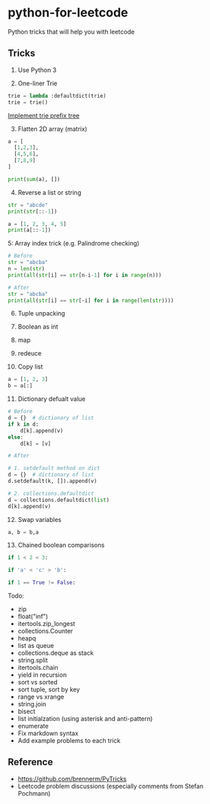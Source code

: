 # python-for-leetcode

Python tricks that will help you with leetcode

## Tricks

1. Use Python 3

2. One-liner Trie

```python
trie = lambda :defaultdict(trie)
trie = trie()
```

[Implement trie prefix tree](https://leetcode.com/problems/implement-trie-prefix-tree/)

3. Flatten 2D array (matrix)

```python
a = [
  [1,2,3],
  [4,5,6],
  [7,8,9]
]

print(sum(a), [])
```

4. Reverse a list or string

```python
str = "abcde"
print(str[::-1])

a = [1, 2, 3, 4, 5]
print(a[::-1])
```

5: Array index trick (e.g. Palindrome checking)

```python
# Before
str = "abcba"
n = len(str)
print(all(str[i] == str[n-i-1] for i in range(n)))

# After
str = "abcba"
print(all(str[i] == str[~i] for i in range(len(str))))
```

6. Tuple unpacking

7) Boolean as int

8) map

9) redeuce

10) Copy list

```python
a = [1, 2, 3]
b = a[:]
```

11. Dictionary defualt value

```python
# Before
d = {}  # dictionary of list
if k in d:
    d[k].append(v)
else:
    d[k] = [v]

# After

# 1. setdefault method on dict
d = {}  # dictionary of list
d.setdefault(k, []).append(v)

# 2. collections.defaultdict
d = collections.defaultdict(list)
d[k].append(v)
```

12. Swap variables

```python
a, b = b,a
```

13. Chained boolean comparisons

```python
if 1 < 2 < 3:

if 'a' < 'c' > 'b':

if 1 == True != False:
```

Todo:

- zip
- float("inf")
- itertools.zip_longest
- collections.Counter
- heapq
- list as queue
- collections.deque as stack
- string.split
- itertools.chain
- yield in recursion
- sort vs sorted
- sort tuple, sort by key
- range vs xrange
- string.join
- bisect
- list initialzation (using asterisk and anti-pattern)
- enumerate
- Fix markdown syntax
- Add example problems to each trick

## Reference

- https://github.com/brennerm/PyTricks
- Leetcode problem discussions (especially comments from Stefan Pochmann)
